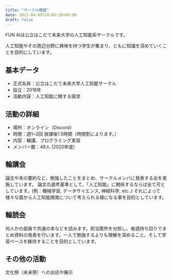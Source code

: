 ```yaml
---
title: "サークル概要"
date: 2021-04-05T14:05:20+09:00
draft: false
---
```


FUN AIは公立はこだて未来大学の人工知能系サークルです。

人工知能やその周辺分野に興味を持つ学生が集まり、ともに知識を深めていくことを目的にしています。

## 基本データ

- 正式名称：公立はこだて未来大学人工知能サークル
- 設立：2018年
- 活動内容：人工知能に関する探求

## 活動の詳細

- 場所：オンライン（Discord）
- 時間：週1~2回 放課後1.5時間（時間割によります。）
- 内容：輪講、プログラミング実習
- メンバー数：49人 (2020年度)

## 輪講会

論文や本の要約など、勉強したことをまとめ、サークルメンバに発表する会を実施しています。 論文の選考基準として、「人工知能」に関係するならば全て可としています。(例：機械学習, データサイエンス, 神経科学, etc..) それによって様々な面から人工知能開発について考えられる様になる事を目的としています。

## 輪読会

何人かの部員で共通の本などを読みます。担当箇所を分担し、毎週持ち回りでまとめ資料の発表を行います。一人で勉強するよりも理解を深めること、そして学習ペースを維持することを目的としています。

## その他の活動

文化祭（未来祭）への出店や展示
